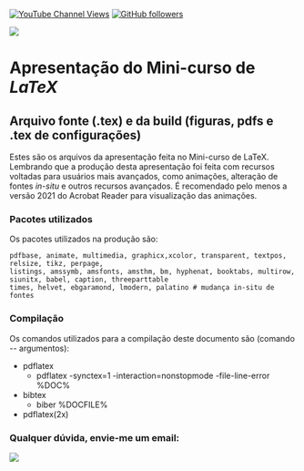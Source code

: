 [![YouTube Channel Views](https://img.shields.io/youtube/channel/subscribers/UC7bMBdlD9U-qJD8q2tTgKVw?style=social)](https://www.youtube.com/channel/UC7bMBdlD9U-qJD8q2tTgKVw)  [![GitHub followers](https://img.shields.io/github/followers/omanuelcosta?style=social)](https://github.com/omanuelcosta/) <a href=https://github.com/omanuelcosta/Mini-curso_LaTeX></a>

  
 <a href=https://github.com/omanuelcosta/Mini-curso_LaTeX/archive/refs/heads/apresenta%C3%A7%C3%A3o.zip><img src="https://img.shields.io/badge/download%20.tex%20build-72%20mb-green"></a>

#  Apresentação do Mini-curso de _LaTeX_

## Arquivo fonte (.tex) e da build (figuras, pdfs e .tex de configurações)

Estes são os arquivos da apresentação feita no Mini-curso de LaTeX. 
Lembrando que a produção desta apresentação foi feita com recursos voltadas para usuários mais avançados, como animações, alteração de fontes _in-situ_
e outros recursos avançados. É recomendado pelo menos a versão 2021 do Acrobat Reader para visualização das animações.

### Pacotes utilizados
Os pacotes utilizados na produção são:

```
pdfbase, animate, multimedia, graphicx,xcolor, transparent, textpos, relsize, tikz, perpage, 
listings, amssymb, amsfonts, amsthm, bm, hyphenat, booktabs, multirow, siunitx, babel, caption, threeparttable
times, helvet, ebgaramond, lmodern, palatino # mudança in-situ de fontes
```

### Compilação
Os comandos utilizados para a compilação deste documento são (comando -- argumentos):

- pdflatex 
  - pdflatex -synctex=1 -interaction=nonstopmode -file-line-error %DOC%
- bibtex 
  - biber %DOCFILE%
- pdflatex(2x)

### Qualquer dúvida, envie-me um email: 
 <a href="mailto:omanuelcosta@protonmail.com?subject=Mini-curso de LaTeX"><img src="https://img.shields.io/badge/ProtonMail-8B89CC?style=for-the-badge&logo=protonmail&logoColor=white"/></a>
